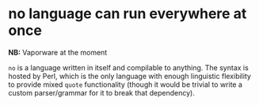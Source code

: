 # no language can run everywhere at once
**NB:** Vaporware at the moment

`no` is a language written in itself and compilable to anything. The syntax is
hosted by Perl, which is the only language with enough linguistic flexibility
to provide mixed `quote` functionality (though it would be trivial to write a
custom parser/grammar for it to break that dependency).
